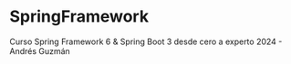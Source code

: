 # SpringFramework
Curso Spring Framework 6 &amp; Spring Boot 3 desde cero a experto 2024 - Andrés Guzmán
